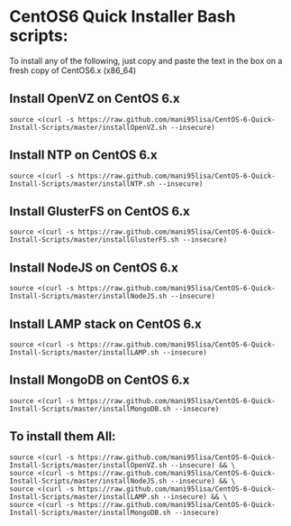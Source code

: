 CentOS6 Quick Installer Bash scripts:
==========================

To install any of the following, just copy and paste the text in the box on a fresh copy of CentOS6.x (x86_64)

Install OpenVZ on CentOS 6.x
-----

    source <(curl -s https://raw.github.com/mani95lisa/CentOS-6-Quick-Install-Scripts/master/installOpenVZ.sh --insecure)


Install NTP on CentOS 6.x
-----

    source <(curl -s https://raw.github.com/mani95lisa/CentOS-6-Quick-Install-Scripts/master/installNTP.sh --insecure)


Install GlusterFS on CentOS 6.x
-----

    source <(curl -s https://raw.github.com/mani95lisa/CentOS-6-Quick-Install-Scripts/master/installGlusterFS.sh --insecure)


Install NodeJS on CentOS 6.x
-----

    source <(curl -s https://raw.github.com/mani95lisa/CentOS-6-Quick-Install-Scripts/master/installNodeJS.sh --insecure)


Install LAMP stack on CentOS 6.x
-----

    source <(curl -s https://raw.github.com/mani95lisa/CentOS-6-Quick-Install-Scripts/master/installLAMP.sh --insecure)


Install MongoDB on CentOS 6.x
-----

    source <(curl -s https://raw.github.com/mani95lisa/CentOS-6-Quick-Install-Scripts/master/installMongoDB.sh --insecure)


To install them All:
-----

    source <(curl -s https://raw.github.com/mani95lisa/CentOS-6-Quick-Install-Scripts/master/installOpenVZ.sh --insecure) && \
    source <(curl -s https://raw.github.com/mani95lisa/CentOS-6-Quick-Install-Scripts/master/installNodeJS.sh --insecure) && \
    source <(curl -s https://raw.github.com/mani95lisa/CentOS-6-Quick-Install-Scripts/master/installLAMP.sh --insecure) && \
    source <(curl -s https://raw.github.com/mani95lisa/CentOS-6-Quick-Install-Scripts/master/installMongoDB.sh --insecure)
